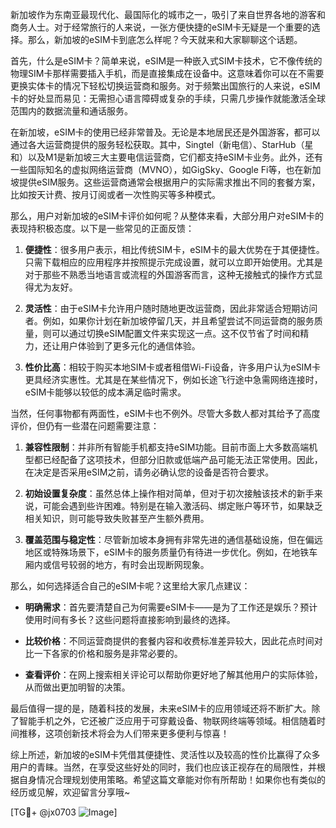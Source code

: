 新加坡作为东南亚最现代化、最国际化的城市之一，吸引了来自世界各地的游客和商务人士。对于经常旅行的人来说，一张方便快捷的eSIM卡无疑是一个重要的选择。那么，新加坡的eSIM卡到底怎么样呢？今天就来和大家聊聊这个话题。

首先，什么是eSIM卡？简单来说，eSIM是一种嵌入式SIM卡技术，它不像传统的物理SIM卡那样需要插入手机，而是直接集成在设备中。这意味着你可以在不需要更换实体卡的情况下轻松切换运营商和服务。对于频繁出国旅行的人来说，eSIM卡的好处显而易见：无需担心语言障碍或复杂的手续，只需几步操作就能激活全球范围内的数据流量和通话服务。

在新加坡，eSIM卡的使用已经非常普及。无论是本地居民还是外国游客，都可以通过各大运营商提供的服务轻松获取。其中，Singtel（新电信）、StarHub（星和）以及M1是新加坡三大主要电信运营商，它们都支持eSIM卡业务。此外，还有一些国际知名的虚拟网络运营商（MVNO），如GigSky、Google Fi等，也在新加坡提供eSIM服务。这些运营商通常会根据用户的实际需求推出不同的套餐方案，比如按天计费、按月订阅或者一次性购买等多种模式。

那么，用户对新加坡的eSIM卡评价如何呢？从整体来看，大部分用户对eSIM卡的表现持积极态度。以下是一些常见的正面反馈：

1. **便捷性**：很多用户表示，相比传统SIM卡，eSIM卡的最大优势在于其便捷性。只需下载相应的应用程序并按照提示完成设置，就可以立即开始使用。尤其是对于那些不熟悉当地语言或流程的外国游客而言，这种无接触式的操作方式显得尤为友好。
   
2. **灵活性**：由于eSIM卡允许用户随时随地更改运营商，因此非常适合短期访问者。例如，如果你计划在新加坡停留几天，并且希望尝试不同运营商的服务质量，则可以通过切换eSIM配置文件来实现这一点。这不仅节省了时间和精力，还让用户体验到了更多元化的通信体验。

3. **性价比高**：相较于购买本地SIM卡或者租借Wi-Fi设备，许多用户认为eSIM卡更具经济实惠性。尤其是在某些情况下，例如长途飞行途中急需网络连接时，eSIM卡能够以较低的成本满足临时需求。

当然，任何事物都有两面性，eSIM卡也不例外。尽管大多数人都对其给予了高度评价，但仍有一些潜在问题需要注意：

1. **兼容性限制**：并非所有智能手机都支持eSIM功能。目前市面上大多数高端机型都已经配备了这项技术，但部分旧款或低端产品可能无法正常使用。因此，在决定是否采用eSIM之前，请务必确认您的设备是否符合要求。
   
2. **初始设置复杂度**：虽然总体上操作相对简单，但对于初次接触该技术的新手来说，可能会遇到些许困难。特别是在输入激活码、绑定账户等环节，如果缺乏相关知识，则可能导致失败甚至产生额外费用。

3. **覆盖范围与稳定性**：尽管新加坡本身拥有非常先进的通信基础设施，但在偏远地区或特殊场景下，eSIM卡的服务质量仍有待进一步优化。例如，在地铁车厢内或信号较弱的地方，有时会出现断网现象。

那么，如何选择适合自己的eSIM卡呢？这里给大家几点建议：

- **明确需求**：首先要清楚自己为何需要eSIM卡——是为了工作还是娱乐？预计使用时间有多长？这些问题将直接影响到最终的选择。
  
- **比较价格**：不同运营商提供的套餐内容和收费标准差异较大，因此花点时间对比一下各家的价格和服务是非常必要的。
  
- **查看评价**：在网上搜索相关评论可以帮助你更好地了解其他用户的实际体验，从而做出更加明智的决策。

最后值得一提的是，随着科技的发展，未来eSIM卡的应用领域还将不断扩大。除了智能手机之外，它还被广泛应用于可穿戴设备、物联网终端等领域。相信随着时间推移，这项创新技术将会为人们带来更多便利与惊喜！

综上所述，新加坡的eSIM卡凭借其便捷性、灵活性以及较高的性价比赢得了众多用户的青睐。当然，在享受这些好处的同时，我们也应该正视存在的局限性，并根据自身情况合理规划使用策略。希望这篇文章能对你有所帮助！如果你也有类似的经历或见解，欢迎留言分享哦~

[TG💪+ @jx0703 ![Image](https://github.com/user-attachments/assets/dbca1d08-cadb-493c-b0ec-ad6f7a83f270)]